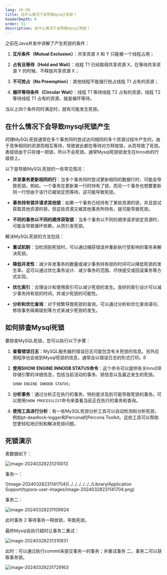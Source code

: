 ```yaml
---
lang: zh-CN
title: 在什么情况下会导致mysql死锁？
headerDepth: 0
order: 31
description: 在什么情况下会导致mysql死锁？
---
```




之前在Java并发中讲解了产生死锁的条件：

1. **互斥条件（Mutual Exclusion）**：共享资源 X 和 Y 只能被一个线程占用；

2. **占有且等待（Hold and Wait）**：线程 T1 已经取得共享资源 X，在等待共享资源 Y 的时候，不释放共享资源 X；

3. **不可抢占（No Preemption）**：其他线程不能强行抢占线程 T1 占有的资源；

4. **循环等待条件（Circular Wait）**：线程 T1 等待线程 T2 占有的资源，线程 T2 等待线程 T1 占有的资源，就是循环等待。

当以上四个条件同时满足时，就有可能发生死锁。

## 在什么情况下会导致mysql死锁产生

同理MySQL死锁通常在多个事务同时尝试访问相同的多个资源过程中产生的，由于竞争相同的资源而相互等待，导致彼此都在等待对方释放锁，从而导致了死锁。表级锁由于只存储一把锁，所以不会死锁。通常Mysql死锁锁发生在Innodb的行级锁上。

以下是导致MySQL死锁的一些常见情况：

- **并发事务更新相同的行**：当多个事务同时尝试更新相同的数据行时，可能会导致死锁。例如，一个事务在更新某一行时持有了锁，而另一个事务也想要更新同一行但由于该行已被锁定而等待，这可能导致死锁。

- **事务持有锁并请求其他锁**：如果一个事务已经持有了某些资源的锁，并且尝试获取其他资源的锁，但这些资源又被其他事务所持有，就可能导致死锁。

- **不同的事务以不同的顺序获取锁**：当多个事务以不同的顺序请求锁定资源时，可能会导致循环依赖，从而引发死锁。

解决MySQL死锁的方法包括：

- **重试机制**：当检测到死锁时，可以通过捕获错误并重新执行受影响的事务来解决死锁。

- **降低并发性**：减少并发事务的数量或减少事务持有锁的时间可以降低死锁的发生率。这可以通过优化事务设计、减少事务的范围、尽快提交或回滚事务等方式实现。

- **优化索引**：合理设计和使用索引可以减少死锁的发生。良好的索引设计可以减少事务持有锁的时间，并减少死锁的可能性。

- **分析和优化查询**：对于频繁导致死锁的查询，可以通过分析和优化查询语句、修改事务隔离级别等方式来减少死锁的发生。



## 如何排查Mysql死锁



要排查MySQL死锁，您可以执行以下步骤：

1. **查看错误日志**：MySQL服务器的错误日志可能包含有关死锁的信息。另外应用程序也会收到Mysql死锁的信息，通常会以错误日志的形式打印。ß

2. **使用SHOW ENGINE INNODB STATUS命令**：这个命令可以提供有关InnoDB存储引擎的详细信息，包括当前活动的事务、锁信息以及最近发生的死锁。

    ```sql
    SHOW ENGINE INNODB STATUS;
    ```

4. **分析事务**：通过分析正在执行的事务，特别是涉及到可能导致死锁的事务。可以使用`SHOW PROCESSLIST`命令来查看当前正在执行的事务和查询。

5. **使用工具进行分析**：有一些MySQL死锁分析工具可以自动检测和分析死锁，例如pt-deadlock-logger和Percona的Percona Toolkit。这些工具可以帮助您更轻松地识别和解决死锁问题。



## 死锁演示

表数据如下：

![image-20240328231210013](https://static-1254191423.cos.ap-shanghai.myqcloud.com/img/2024/3/28/image-20240328231210013.png)

事务一：

![image-20240328231141704](../../../../../../Library/Application Support/typora-user-images/image-20240328231141704.png)

事务二：

![image-20240328231109924](https://static-1254191423.cos.ap-shanghai.myqcloud.com/img/2024/3/28/image-20240328231109924.png)

此时事务 2 等待事务一释放锁，导致死锁。

最终Mysql会执行超时让事务二重试：

![image-20240328231310831](https://static-1254191423.cos.ap-shanghai.myqcloud.com/img/2024/3/28/image-20240328231310831.png)



此时：可以通过执行commit来提交事务一的事务；并重试事务 二，事务二可以获取事务锁。

![image-20240328231729163](https://static-1254191423.cos.ap-shanghai.myqcloud.com/img/2024/3/28/image-20240328231729163.png)

<!-- @include: @article-footer.snippet.md -->
